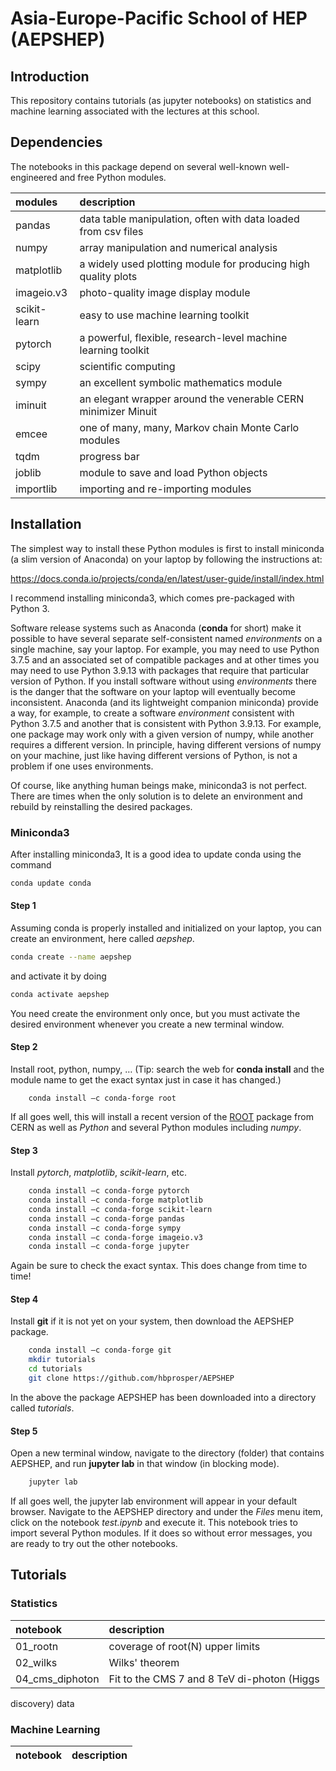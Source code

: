 # Asia-Europe-Pacific School of HEP (AEPSHEP)
## Introduction
This repository contains tutorials (as jupyter notebooks) on
statistics and machine learning associated with the lectures at this
school. 


## Dependencies
The notebooks in this package depend on several well-known
well-engineered and free Python modules.

| __modules__   | __description__     |
| :---          | :---        |
| pandas        | data table manipulation, often with data loaded from csv files |
| numpy         | array manipulation and numerical analysis      |
| matplotlib    | a widely used plotting module for producing high quality plots |
| imageio.v3      | photo-quality image display module |
| scikit-learn  | easy to use machine learning toolkit |
| pytorch       | a powerful, flexible, research-level machine learning toolkit |
| scipy         | scientific computing    |
| sympy        | an excellent symbolic mathematics module |
| iminuit | an elegant wrapper around the venerable CERN minimizer Minuit |
| emcee | one of many, many, Markov chain Monte Carlo modules |
| tqdm         | progress bar |
| joblib | module to save and load Python objects |
| importlib | importing and re-importing modules |


##  Installation
The simplest way to install these Python modules is first to install miniconda (a slim version of Anaconda) on your laptop by following the instructions at:

https://docs.conda.io/projects/conda/en/latest/user-guide/install/index.html

I recommend installing miniconda3, which comes pre-packaged with Python 3.

Software release systems such as Anaconda (__conda__ for short) make
it possible to have several separate self-consistent named
*environments* on a single machine, say your laptop. For example, you
may need to use Python 3.7.5 and an associated set of compatible
packages and at other times you may need to use Python 3.9.13 with
packages that require that particular version of Python.  If you install software without using *environments* there is
the danger that the software on your laptop will eventually become
inconsistent. Anaconda (and its lightweight companion miniconda)
provide a way, for example, to create a software *environment*
consistent with Python 3.7.5 and another that is consistent with
Python 3.9.13.  For example,
one package may work only with a given version of numpy, while another
requires a different version. In principle, having different versions of numpy on
your machine, just
like having different versions of Python, is not a problem if one uses
environments.

Of course, like anything human beings make, miniconda3 is not
perfect. There are times when the only solution is to delete an
environment and rebuild by reinstalling the desired packages.

### Miniconda3

After installing miniconda3, It is a good idea to update conda using the command
```bash
conda update conda
```
#### Step 1 
Assuming conda is properly installed and initialized on your laptop, you can create an environment, here called *aepshep*. 
```bash
conda create --name aepshep
```
and activate it by doing
```bash
conda activate aepshep
```
You need create the environment only once, but you must activate the desired environment whenever you create a new terminal window.

#### Step 2 
Install root, python, numpy, … (Tip: search the web for **conda install** and the
module name to get the exact syntax just in case it has changed.)
```
	conda install –c conda-forge root
```
If all goes well, this will install a recent version of the [ROOT](https://root.cern.ch) package from CERN as well as *Python* and several Python modules including *numpy*.

#### Step 3
Install *pytorch*, *matplotlib*, *scikit-learn*, etc.
```bash
	conda install –c conda-forge pytorch
	conda install –c conda-forge matplotlib
	conda install –c conda-forge scikit-learn
	conda install –c conda-forge pandas
	conda install –c conda-forge sympy
	conda install –c conda-forge imageio.v3
	conda install –c conda-forge jupyter
```
Again be sure to check the exact syntax. This does change from time to time!

#### Step 4
Install __git__ if it is not yet on your system, then download the AEPSHEP package.
```bash
	conda install –c conda-forge git
	mkdir tutorials
	cd tutorials
	git clone https://github.com/hbprosper/AEPSHEP
```
In the above the package AEPSHEP has been downloaded into a directory called *tutorials*.

#### Step 5

Open a new terminal window, navigate to the directory (folder) that contains AEPSHEP, and run  **jupyter lab** in that window (in blocking mode).
```bash
	jupyter lab
```
If all goes well, the jupyter lab environment will appear in your default browser. 
Navigate to the AEPSHEP directory and under the *Files* menu item, click on the notebook *test.ipynb* and execute it. This notebook tries to import several Python modules. If it does so without error messages, you are ready to try out the other notebooks.


## Tutorials

### Statistics
| __notebook__   | __description__     |
| :---          | :---        |
| 01_rootn         | coverage of root(N) upper limits     |
| 02_wilks    | Wilks' theorem |
|04_cms_diphoton | Fit to the CMS 7 and 8 TeV di-photon (Higgs
discovery) data


### Machine Learning
| __notebook__   | __description__     |
| :---          | :---        |
